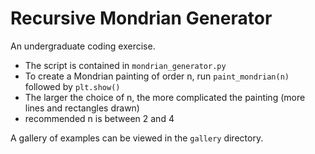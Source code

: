 # Recursive Mondrian Generator

An undergraduate coding exercise.

- The script is contained in `mondrian_generator.py`
- To create a Mondrian painting of order n, run `paint_mondrian(n)` followed by `plt.show()`
- The larger the choice of n, the more complicated the painting (more lines and rectangles drawn)
- recommended n is between 2 and 4

A gallery of examples can be viewed in the `gallery` directory. 
